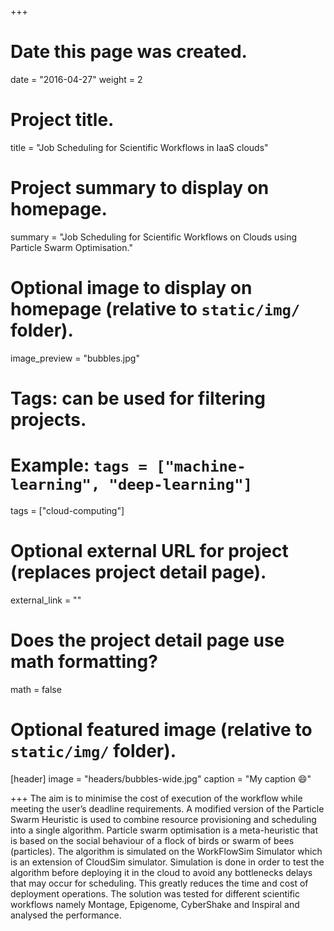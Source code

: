 +++
# Date this page was created.
date = "2016-04-27"
weight = 2
# Project title.
title = "Job Scheduling for Scientific Workflows in IaaS clouds"

# Project summary to display on homepage.
summary = "Job Scheduling for Scientific Workflows on Clouds using Particle Swarm Optimisation."

# Optional image to display on homepage (relative to `static/img/` folder).
image_preview = "bubbles.jpg"

# Tags: can be used for filtering projects.
# Example: `tags = ["machine-learning", "deep-learning"]`
tags = ["cloud-computing"]

# Optional external URL for project (replaces project detail page).
external_link = ""

# Does the project detail page use math formatting?
math = false

# Optional featured image (relative to `static/img/` folder).
[header]
image = "headers/bubbles-wide.jpg"
caption = "My caption :smile:"

+++
The aim is to minimise the cost of execution of the workflow while meeting the user’s deadline requirements. A modified version of the Particle Swarm Heuristic is used to combine resource provisioning and scheduling into a single algorithm. Particle swarm optimisation is a meta-heuristic that is based on the social behaviour of a flock of birds or swarm of bees (particles). The algorithm is simulated on the WorkFlowSim Simulator which is an extension of CloudSim simulator. Simulation is done in order to test the algorithm before deploying it in the cloud to avoid any bottlenecks delays that may occur for scheduling. This greatly reduces the time and cost of deployment operations. The solution was tested for different scientific workflows namely Montage, Epigenome, CyberShake and Inspiral and analysed the performance.
